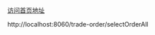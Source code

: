 [访问首页地址](http://localhost:8060/trade-order/selectOrderAll)

http://localhost:8060/trade-order/selectOrderAll
